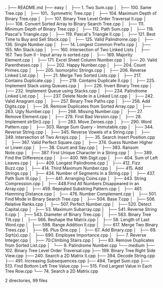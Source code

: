 .
├── README.md
├── easy
│   ├── 1. Two Sum.cpp
│   ├── 100. Same Tree.cpp
│   ├── 101、Symmetric Tree.cpp
│   ├── 104. Maximum Depth of Binary Tree.cpp
│   ├── 107. Binary Tree Level Order Traversal II.cpp
│   ├── 108. Convert Sorted Array to Binary Search Tree.cpp
│   ├── 111. Minimum Depth of Binary Tree.cpp
│   ├── 112. Path Sum.cpp
│   ├── 118. Pascal's Triangle.cpp
│   ├── 119. Pascal's Triangle II.cpp
│   ├── 121. Best Time to Buy and Sell Stock.cpp
│   ├── 125. Valid Palindrome.cpp
│   ├── 136. Single Number.cpp
│   ├── 14. Longest Common Prefix.cpp
│   ├── 155. Min Stack.cpp
│   ├── 160. Intersection of Two Linked Lists
│   ├── 167. Two Sum II - Input array is sorted.cpp
│   ├── 169. Majority Element.cpp
│   ├── 171. Excel Sheet Column Number.cpp
│   ├── 20. Valid Parentheses.cpp
│   ├── 202. Happy Number.cpp
│   ├── 204. Count Primes.cpp
│   ├── 205. Isomorphic Strings.cpp
│   ├── 206. Reverse Linked List.cpp
│   ├── 21. Merge Two Sorted Lists.cpp
│   ├── 217. Contains Duplicate.cpp
│   ├── 219. Contains Duplicate II.cpp
│   ├── 225. Implement Stack using Queues.cpp
│   ├── 226. Invert Binary Tree.cpp
│   ├── 232. Implement Queue using Stacks.cpp
│   ├── 234. Palindrome Linked List.cpp
│   ├── 237. Delete Node in a Linked List.cpp
│   ├── 242. Valid Anagram.cpp
│   ├── 257. Binary Tree Paths.cpp
│   ├── 258. Add Digits.cpp
│   ├── 26. Remove Duplicates from Sorted Array.cpp
│   ├── 263. Ugly Number.cpp
│   ├── 268. Missing Number.cpp
│   ├── 27. Remove Element.cpp
│   ├── 278. First Bad Version.cpp
│   ├── 28. Implement strStr().cpp
│   ├── 283. Move Zeroes.cpp
│   ├── 290. Word Pattern.cpp
│   ├── 303. Range Sum Query - Immutable.cpp
│   ├── 344. Reverse String.cpp
│   ├── 345. Reverse Vowels of a String.cpp
│   ├── 349. Intersection of Two Arrays.cpp
│   ├── 35. Search Insert Position.cpp
│   ├── 367. Valid Perfect Square.cpp
│   ├── 374. Guess Number Higher or Lower.cpp
│   ├── 38. Count and Say.cpp
│   ├── 383. Ransom Note.cpp
│   ├── 387. First Unique Character in a String.cpp
│   ├── 389. Find the Difference.cpp
│   ├── 400. Nth Digit.cpp
│   ├── 404. Sum of Left Leaves.cpp
│   ├── 409. Longest Palindrome.cpp
│   ├── 412. Fizz Buzz.cpp
│   ├── 414. Third Maximum Number.cpp
│   ├── 415. Add Strings.cpp
│   ├── 434. Number of Segments in a String.cpp
│   ├── 437. Path Sum III.cpp
│   ├── 441. Arranging Coins.cpp
│   ├── 443. String Compression.cpp
│   ├── 448.Find All Numbers Disappeared in an Array.cpp
│   ├── 459. Repeated Substring Pattern.cpp
│   ├── 461. Hamming Distance.cpp
│   ├── 476. Number Complement.cpp
│   ├── 501. Find Mode in Binary Search Tree.cpp
│   ├── 504. Base 7.cpp
│   ├── 506. Relative Ranks.cpp
│   ├── 507. Perfect Number.cpp
│   ├── 520. Detect Capital.cpp
│   ├── 53. Maximum Subarray.cpp
│   ├── 541. Reverse String II.cpp
│   ├── 543. Diameter of Binary Tree.cpp
│   ├── 563. Binary Tree Tilt.cpp
│   ├── 566. Reshape the Matrix.cpp
│   ├── 58. Length of Last Word.cpp
│   ├── 598. Range Addition II.cpp
│   ├── 617. Merge Two Binary Trees.cpp
│   ├── 66. Plus One.cpp
│   ├── 67. Add Binary.cpp
│   ├── 69. Sqrt(x).cpp
│   ├── 690. Employee Importance.cpp
│   ├── 7. Reverse Integer.cpp
│   ├── 70.Climbing Stairs.cpp
│   ├── 83. Remove Duplicates from Sorted List.cpp
│   └── 9. Palindrome Number.cpp
└── medium
    ├── 102. Binary Tree Level Order Traversal.cpp
    ├── 199. Binary Tree Right Side View.cpp
    ├── 240. Search a 2D Matrix II.cpp
    ├── 394. Decode String.cpp
    ├── 491. Increasing Subsequences.cpp
    ├── 494. Target Sum.cpp
    ├── 513. Find Bottom Left Tree Value.cpp
    ├── 515. Find Largest Value in Each Tree Row.cpp
    └── 74. Search a 2D Matrix.cpp

2 directories, 99 files
